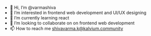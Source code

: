 - 👋 Hi, I’m @varmashiva
- 👀 I’m interested in frontend web development and UI/UX designing
- 🌱 I’m currently learning react
- 💞️ I’m looking to collaborate on on frontend web development
- 📫 How to reach me shivavarma.k@kalvium.community


<!---
varmashiva/varmashiva is a ✨ special ✨ repository because its `README.md` (this file) appears on your GitHub profile.
You can click the Preview link to take a look at your changes.
--->

